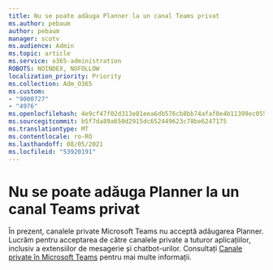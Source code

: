 ```yaml
---
title: Nu se poate adăuga Planner la un canal Teams privat
ms.author: pebaum
author: pebaum
manager: scotv
ms.audience: Admin
ms.topic: article
ms.service: o365-administration
ROBOTS: NOINDEX, NOFOLLOW
localization_priority: Priority
ms.collection: Adm_O365
ms.custom:
- "9000727"
- "4976"
ms.openlocfilehash: 4e9cf47f02d313e81eea6db576cb8bb74afaf0e4b11399ec0557bd771709491a
ms.sourcegitcommit: b5f7da89a650d2915dc652449623c78be6247175
ms.translationtype: MT
ms.contentlocale: ro-RO
ms.lasthandoff: 08/05/2021
ms.locfileid: "53920191"
---
```

# <a name="unable-to-add-planner-to-a-teams-private-channel"></a>Nu se poate adăuga Planner la un canal Teams privat

În prezent, canalele private Microsoft Teams nu acceptă adăugarea Planner.  Lucrăm pentru acceptarea de către canalele private a tuturor aplicațiilor, inclusiv a extensiilor de mesagerie și chatbot-urilor. Consultați [Canale private în Microsoft Teams](https://docs.microsoft.com/microsoftteams/private-channels#what-you-need-to-know-about-private-channels) pentru mai multe informații.
